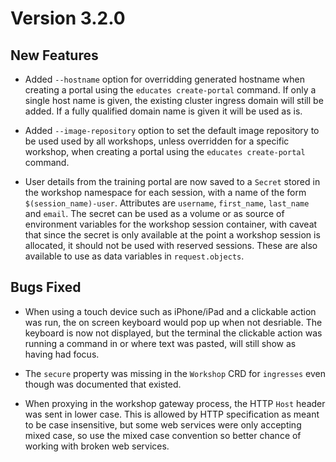 Version 3.2.0
=============

New Features
------------

* Added `--hostname` option for overridding generated hostname when creating a
  portal using the `educates create-portal` command. If only a single host name
  is given, the existing cluster ingress domain will still be added. If a fully
  qualified domain name is given it will be used as is.

* Added `--image-repository` option to set the default image repository to be
  used used by all workshops, unless overridden for a specific workshop, when
  creating a portal using the `educates create-portal` command.

* User details from the training portal are now saved to a `Secret` stored in
  the workshop namespace for each session, with a name of the form
  `$(session_name)-user`. Attributes are `username`, `first_name`, `last_name`
  and `email`. The secret can be used as a volume or as source of environment
  variables for the workshop session container, with caveat that since the
  secret is only available at the point a workshop session is allocated, it
  should not be used with reserved sessions. These are also available to use as
  data variables in `request.objects`.

Bugs Fixed
----------

* When using a touch device such as iPhone/iPad and a clickable action was run,
  the on screen keyboard would pop up when not desriable. The keyboard is now
  not displayed, but the terminal the clickable action was running a command in
  or where text was pasted, will still show as having had focus.

* The `secure` property was missing in the `Workshop` CRD for `ingresses` even
  though was documented that existed.

* When proxying in the workshop gateway process, the HTTP `Host` header was
  sent in lower case. This is allowed by HTTP specification as meant to be case
  insensitive, but some web services were only accepting mixed case, so use the
  mixed case convention so better chance of working with broken web services.
